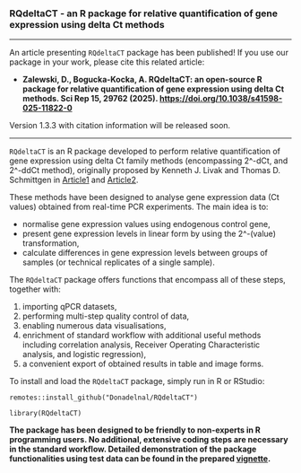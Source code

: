 
### RQdeltaCT - an R package for relative quantification of gene expression using delta Ct methods 

---

An article presenting `RQdeltaCT` package has been published! If you use our package in your work, please cite this related article:

* **Zalewski, D., Bogucka-Kocka, A. RQdeltaCT: an open-source R package for relative quantification of gene expression using delta Ct methods. Sci Rep 15, 29762 (2025). https://doi.org/10.1038/s41598-025-11822-0**

Version 1.3.3 with citation information will be released soon.

---

`RQdeltaCT` is an R package developed to perform relative quantification of gene expression using delta Ct family methods (encompassing 2^-dCt, and 2^-ddCt method), originally proposed by Kenneth J. Livak and Thomas D. Schmittgen in [Article1](https://doi.org/10.1006/meth.2001.1262) and [Article2](https://www.nature.com/articles/nprot.2008.73).  

These methods have been designed to analyse gene expression data (Ct values) obtained from real-time PCR experiments. The main idea is to:

* normalise gene expression values using endogenous control gene,
* present gene expression levels in linear form by using the 2^-(value) transformation,
* calculate differences in gene expression levels between groups of samples (or technical replicates of a single sample).  

The `RQdeltaCT` package offers functions that encompass all of these steps, together with:
1. importing qPCR datasets, 
2. performing multi-step quality control of data,
3. enabling numerous data visualisations,
4. enrichment of standard workflow with additional useful methods including correlation analysis, Receiver Operating Characteristic analysis, and logistic regression),
5. a convenient export of obtained results in table and image forms.  

To install and load the `RQdeltaCT` package, simply run in R or RStudio:  

`remotes::install_github("Donadelnal/RQdeltaCT")`

`library(RQdeltaCT)`

**The package has been designed to be friendly to non-experts in R programming users. No additional, extensive coding steps are necessary in the standard workflow. Detailed demonstration of the package functionalities using test data can be found in the prepared [vignette](https://donadelnal.r-universe.dev/articles/RQdeltaCT/my-vignette.html).**  
